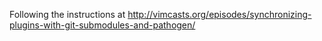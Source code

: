 Following the instructions at http://vimcasts.org/episodes/synchronizing-plugins-with-git-submodules-and-pathogen/
